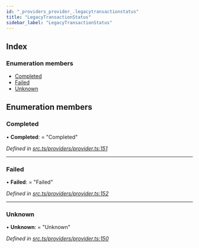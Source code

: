 ```yaml
---
id: "_providers_provider_.legacytransactionstatus"
title: "LegacyTransactionStatus"
sidebar_label: "LegacyTransactionStatus"
---
```


## Index

### Enumeration members

* [Completed](_providers_provider_.legacytransactionstatus.md#completed)
* [Failed](_providers_provider_.legacytransactionstatus.md#failed)
* [Unknown](_providers_provider_.legacytransactionstatus.md#unknown)

## Enumeration members

###  Completed

• **Completed**: = "Completed"

*Defined in [src.ts/providers/provider.ts:151](https://github.com/nearprotocol/nearlib/blob/a71bd4f/src.ts/providers/provider.ts#L151)*

___

###  Failed

• **Failed**: = "Failed"

*Defined in [src.ts/providers/provider.ts:152](https://github.com/nearprotocol/nearlib/blob/a71bd4f/src.ts/providers/provider.ts#L152)*

___

###  Unknown

• **Unknown**: = "Unknown"

*Defined in [src.ts/providers/provider.ts:150](https://github.com/nearprotocol/nearlib/blob/a71bd4f/src.ts/providers/provider.ts#L150)*
